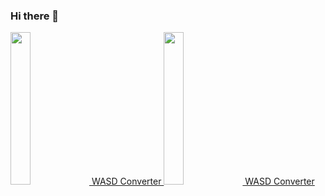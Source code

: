 ### Hi there 👋

<!--
**TechnologicNick/TechnologicNick** is a ✨ _special_ ✨ repository because its `README.md` (this file) appears on your GitHub profile.

Here are some ideas to get you started:

- 🔭 I’m currently working on ...
- 🌱 I’m currently learning ...
- 👯 I’m looking to collaborate on ...
- 🤔 I’m looking for help with ...
- 💬 Ask me about ...
- 📫 How to reach me: ...
- 😄 Pronouns: ...
- ⚡ Fun fact: ...
-->

<div>
    <a href="https://steamcommunity.com/sharedfiles/filedetails/?id=1396115995">
        <img width="25%" src="https://steamuserimages-a.akamaihd.net/ugc/931562390052086513/30A965DEC8957B05877E7D89C59A02912C4F8F20/"></img>
        WASD Converter
    </a>
    <a href="https://steamcommunity.com/sharedfiles/filedetails/?id=1396115995">
        <img width="25%" src="https://steamuserimages-a.akamaihd.net/ugc/931562390052086513/30A965DEC8957B05877E7D89C59A02912C4F8F20/"></img>
        WASD Converter
    </a>
</div>
